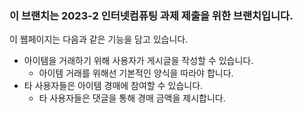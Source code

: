### 이 브랜치는 2023-2 인터넷컴퓨팅 과제 제출을 위한 브랜치입니다.

이 웹페이지는 다음과 같은 기능을 담고 있습니다.

- 아이템을 거래하기 위해 사용자가 게시글을 작성할 수 있습니다.
  - 아이템 거래를 위해선 기본적인 양식을 따라야 합니다.
- 타 사용자들은 아이템 경매에 참여할 수 있습니다.
  - 타 사용자들은 댓글을 통해 경매 금액을 제시합니다.
